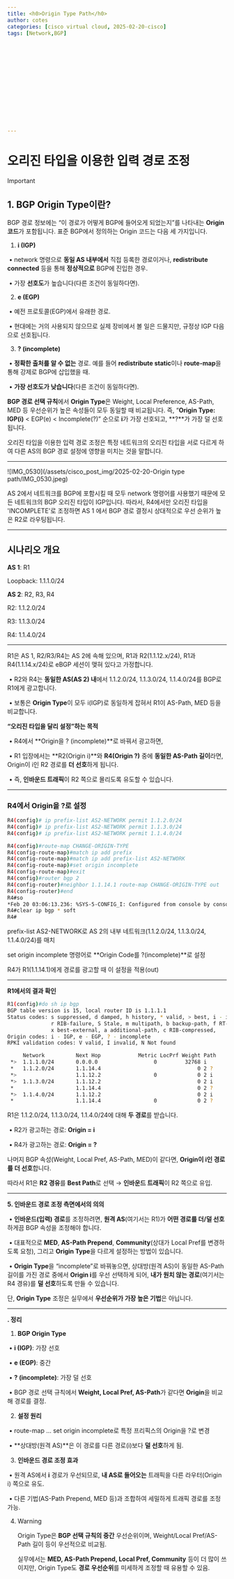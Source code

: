 ```yaml
---
title: <h0>Origin Type Path</h0>
author: cotes   
categories: [cisco virtual cloud, 2025-02-20-cisco]
tags: [Network,BGP]















---
```


# 오리진 타입을 이용한 입력 경로 조정





> [!IMPORTANT]
>
> ## **1. BGP Origin Type이란?**
>
> 
>
> BGP 경로 정보에는 “이 경로가 어떻게 BGP에 들어오게 되었는지”를 나타내는 **Origin 코드**가 포함됩니다. 표준 BGP에서 정의하는 Origin 코드는 다음 세 가지입니다.
>
> 1. **i (IGP)**
>
> ​	•	network 명령으로 **동일 AS 내부에서** 직접 등록한 경로이거나, **redistribute connected** 등을 통해 **정상적으로** BGP에 진입한 경우.
>
> ​	•	가장 **선호도**가 높습니다(다른 조건이 동일하다면).
>
> 2. **e (EGP)**
>
> ​	•	예전 프로토콜(EGP)에서 유래한 경로.
>
> ​	•	현대에는 거의 사용되지 않으므로 실제 장비에서 볼 일은 드물지만, 규정상 IGP 다음으로 선호됩니다.
>
> 3. **? (incomplete)**
>
> ​	•	**정확한 출처를 알 수 없는** 경로. 예를 들어 **redistribute static**이나 **route-map**을 통해 강제로 BGP에 삽입했을 때.
>
> ​	•	**가장 선호도가 낮습니다**(다른 조건이 동일하다면).
>
> 
>
> **BGP 경로 선택 규칙**에서 **Origin Type**은 Weight, Local Preference, AS-Path, MED 등 우선순위가 높은 속성들이 모두 동일할 때 비교됩니다. 즉, “**Origin Type: IGP(i)** < EGP(e) < Incomplete(?)” 순으로 **i**가 가장 선호되고, **?**가 가장 덜 선호됩니다.
>
> 오리진 타입을 이용한 입력 경로 조정은 특정 네트워크의 오리진 타입을 서로 다르게 하여 다른 AS의 BGP 경로 설정에 영향을 미치는 것을 말합니다.

------

![IMG_0530](/assets/cisco_post_img/2025-02-20-Origin type path/IMG_0530.jpeg)

AS 2에서 네트워크를 BGP에 포함시킬 때 모두 network 명령어를 사용했기 때문에 모든 네트워크의 BGP 오리진 타입이 IGP입니다. 따라서, R4에서만 오리진 타입을 'INCOMPLETE'로 조정하면 AS 1 에서 BGP 경로 결정시 상대적으로 우선 순위가 높은 R2로 라우팅됩니다.

------

## **시나리오 개요**

**AS 1**: R1

Loopback: 1.1.1.0/24

**AS 2**: R2, R3, R4

R2: 1.1.2.0/24

R3: 1.1.3.0/24

R4: 1.1.4.0/24



------

R1은 AS 1, R2/R3/R4는 AS 2에 속해 있으며, R1과 R2(1.1.12.x/24), R1과 R4(1.1.14.x/24)로 eBGP 세션이 맺혀 있다고 가정합니다.

​	•	R2와 R4는 **동일한 AS(AS 2) 내**에서 1.1.2.0/24, 1.1.3.0/24, 1.1.4.0/24를 BGP로 R1에게 광고합니다.

​	•	보통은 **Origin Type**이 모두 i(IGP)로 동일하게 잡혀서 R1이 AS-Path, MED 등을 비교합니다.



**“오리진 타입을 달리 설정”하는 목적**

​	•	R4에서 **Origin을 ? (incomplete)**로 바꿔서 광고하면,

​	•	R1 입장에서는 **R2(Origin i)**와 **R4(Origin ?)** 중에 **동일한 AS-Path 길이**라면, Origin이 i인 R2 경로를 **더 선호**하게 됩니다.

​	•	즉, **인바운드 트래픽**이 R2 쪽으로 몰리도록 유도할 수 있습니다.

------

### **R4에서 Origin을 ?로 설정**

```bash
R4(config)# ip prefix-list AS2-NETWORK permit 1.1.2.0/24
R4(config)# ip prefix-list AS2-NETWORK permit 1.1.3.0/24
R4(config)# ip prefix-list AS2-NETWORK permit 1.1.4.0/24

R4(config)#route-map CHANGE-ORIGIN-TYPE
R4(config-route-map)#match ip add prefix
R4(config-route-map)#match ip add prefix-list AS2-NETWORK
R4(config-route-map)#set origin incomplete
R4(config-route-map)#exit
R4(config)#router bgp 2
R4(config-router)#neighbor 1.1.14.1 route-map CHANGE-ORIGIN-TYPE out
R4(config-router)#end 
R4#so
*Feb 20 03:06:13.236: %SYS-5-CONFIG_I: Configured from console by console
R4#clear ip bgp * soft
R4#
```

prefix-list AS2-NETWORK로 AS 2의 내부 네트워크(1.1.2.0/24, 1.1.3.0/24, 1.1.4.0/24)를 매치

set origin incomplete 명령어로 **Origin Code를 ?(incomplete)**로 설정

R4가 R1(1.1.14.1)에게 경로를 광고할 때 이 설정을 적용(out)

------

 **R1에서의 결과 확인**

```bash
R1(config)#do sh ip bgp
BGP table version is 15, local router ID is 1.1.1.1
Status codes: s suppressed, d damped, h history, * valid, > best, i - internal, 
              r RIB-failure, S Stale, m multipath, b backup-path, f RT-Filter, 
              x best-external, a additional-path, c RIB-compressed, 
Origin codes: i - IGP, e - EGP, ? - incomplete
RPKI validation codes: V valid, I invalid, N Not found

     Network          Next Hop            Metric LocPrf Weight Path
 *>  1.1.1.0/24       0.0.0.0                  0         32768 i
 *   1.1.2.0/24       1.1.14.4                               0 2 ?
 *>                   1.1.12.2                 0             0 2 i
 *>  1.1.3.0/24       1.1.12.2                               0 2 i
 *                    1.1.14.4                               0 2 ?
 *>  1.1.4.0/24       1.1.12.2                               0 2 i
 *                    1.1.14.4                 0             0 2 ?

```

R1은 1.1.2.0/24, 1.1.3.0/24, 1.1.4.0/24에 대해 **두 경로**를 받습니다.

​	•	R2가 광고하는 경로: **Origin = i**

​	•	R4가 광고하는 경로: **Origin = ?**

나머지 BGP 속성(Weight, Local Pref, AS-Path, MED)이 같다면, **Origin이 i인 경로를 더 선호**합니다.

따라서 R1은 **R2 경유**를 **Best Path**로 선택 → **인바운드 트래픽**이 R2 쪽으로 유입.

------

**5. 인바운드 경로 조정 측면에서의 의의**

​	•	**인바운드(입력) 경로**를 조정하려면, **원격 AS**(여기서는 R1)가 **어떤 경로를 더/덜 선호**하게끔 BGP 속성을 조정해야 합니다.

​	•	대표적으로 **MED**, **AS-Path Prepend**, **Community**(상대가 Local Pref를 변경하도록 요청), 그리고 **Origin Type**을 다르게 설정하는 방법이 있습니다.

​	•	**Origin Type**을 “incomplete”로 바꿔놓으면, 상대방(원격 AS)이 동일한 AS-Path 길이를 가진 경로 중에서 **Origin i**를 우선 선택하게 되어, **내가 원치 않는 경로**(여기서는 R4 경유)를 **덜 선호**하도록 만들 수 있습니다.



단, **Origin Type** 조정은 실무에서 **우선순위가 가장 높은 기법**은 아닙니다.

------

**. 정리**

1. **BGP Origin Type**

​	•	**i (IGP)**: 가장 선호

​	•	**e (EGP)**: 중간

​	•	**? (incomplete)**: 가장 덜 선호

​	•	BGP 경로 선택 규칙에서 **Weight, Local Pref, AS-Path**가 같다면 **Origin**을 비교해 경로를 결정.

2. **설정 원리**

​	•	route-map ... set origin incomplete로 특정 프리픽스의 Origin을 ?로 변경

​	•	**상대방(원격 AS)**은 이 경로를 다른 경로(i)보다 **덜 선호**하게 됨.

3. **인바운드 경로 조정 효과**

​	•	원격 AS에서 **i** 경로가 우선되므로, **내 AS로 들어오는** 트래픽을 다른 라우터(Origin i) 쪽으로 유도.

​	•	다른 기법(AS-Path Prepend, MED 등)과 조합하여 세밀하게 트래픽 경로를 조정 가능.

4. > [!WARNING]
   >
   > Origin Type은 **BGP 선택 규칙의 중간** 우선순위이며, Weight/Local Pref/AS-Path 길이 등이 우선적으로 비교됨.
   >
   > 실무에서는 **MED, AS-Path Prepend, Local Pref, Community** 등이 더 많이 쓰이지만, Origin Type도 **경로 우선순위**를 미세하게 조정할 때 유용할 수 있음.

